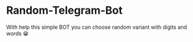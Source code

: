 # Random-Telegram-Bot
With help this simple BOT you can choose random variant with digits and words 😁
